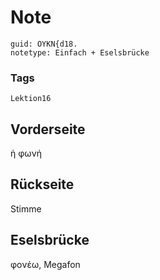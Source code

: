 # Note
```
guid: OYKN{d18.
notetype: Einfach + Eselsbrücke
```

### Tags
```
Lektion16
```

## Vorderseite
ἡ φωνή

## Rückseite
Stimme

## Eselsbrücke
φονέω, Megafon
